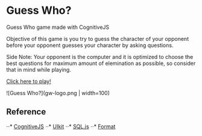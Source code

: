 # Guess Who?
Guess Who game made with CognitiveJS

Objective of this game is you try to guess the character of your opponent before your opponent guesses your character by asking questions.

Side Note: Your opponent is the computer and it is optimized to choose the best questions for maximum amount of elemination as possible, so consider that in mind while playing.

[Click here to play!](https://alperderman.com/guesswho/)

![Guess Who?](gw-logo.png | width=100)

## Reference
⋅⋅* [CognitiveJS](https://github.com/alperderman/CognitiveJS)
⋅⋅* [UIkit](https://getuikit.com/)
⋅⋅* [SQL.js](https://github.com/sql-js/sql.js/)
⋅⋅* [Format](https://github.com/samsonjs/format)
